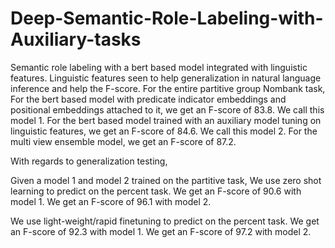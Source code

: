# Deep-Semantic-Role-Labeling-with-Auxiliary-tasks
Semantic role labeling with a bert based model integrated with linguistic features. Linguistic features seen to help generalization in natural language inference and help the F-score.
For the entire partitive group Nombank task,
For the bert based model with predicate indicator embeddings and positional embeddings attached to it, we get an F-score of 83.8. We call this model 1.
For the bert based model trained with an auxiliary model tuning on linguistic features, we get an F-score of 84.6. We call this model 2.
For the multi view ensemble model, we get an F-score of 87.2. 

 

With regards to generalization testing, 

Given a model 1 and model 2 trained on the partitive task,
We use zero shot learning to predict on the percent task. 
We get an F-score of 90.6 with model 1.
We get an F-score of 96.1 with model 2.  


We use light-weight/rapid finetuning to predict on the percent task. 
We get an F-score of 92.3 with model 1.
We get an F-score of 97.2 with model 2.
